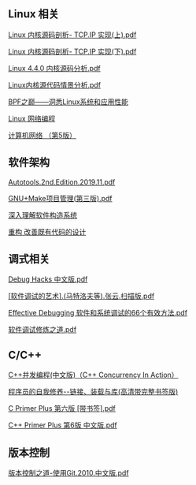 
## Linux 相关
[Linux 内核源码剖析- TCP.IP 实现(上).pdf](https://pan.baidu.com/disk/pdfview?path=%2F_pcs_.workspace%2Fbook%2FLinux%20%E5%86%85%E6%A0%B8%E6%BA%90%E7%A0%81%E5%89%96%E6%9E%90-%20TCP.IP%20%E5%AE%9E%E7%8E%B0(%E4%B8%8A).pdf)

[Linux 内核源码剖析- TCP.IP 实现(下).pdf](https://pan.baidu.com/disk/pdfview?path=%2F_pcs_.workspace%2Fbook%2FLinux%20%E5%86%85%E6%A0%B8%E6%BA%90%E7%A0%81%E5%89%96%E6%9E%90-%20TCP.IP%20%E5%AE%9E%E7%8E%B0(%E4%B8%8B).pdf)

[Linux 4.4.0 内核源码分析.pdf](https://pan.baidu.com/disk/pdfview?path=%2F_pcs_.workspace%2Fbook%2FLinux%204.4.0%20%E5%86%85%E6%A0%B8%E6%BA%90%E7%A0%81%E5%88%86%E6%9E%90.pdf)

[Linux内核源代码情景分析.pdf](https://pan.baidu.com/disk/pdfview?path=%2F_pcs_.workspace%2Fbook%2FLinux%E5%86%85%E6%A0%B8%E6%BA%90%E4%BB%A3%E7%A0%81%E6%83%85%E6%99%AF%E5%88%86%E6%9E%90.pdf)

[BPF之巅——洞悉Linux系统和应用性能](https://pan.baidu.com/s/1nxyKIPBO6u71F8lMebDNow)

[Linux 网络编程](https://www.bookstack.cn/read/fasionchan-linux-network-programming/db184f2f59695c08.md)

[计算机网络 （第5版）](https://pan.baidu.com/s/1ymNSErB6EzPzRdfhQOATEg)

## 软件架构
[Autotools.2nd.Edition.2019.11.pdf](https://pan.baidu.com/disk/pdfview?path=%2F_pcs_.workspace%2Fbook%2FAutotools.2nd.Edition.2019.11.pdf)

[GNU+Make项目管理(第三版).pdf](https://pan.baidu.com/disk/pdfview?path=%2F_pcs_.workspace%2Fbook%2FGNU%2BMake%E9%A1%B9%E7%9B%AE%E7%AE%A1%E7%90%86(%E7%AC%AC%E4%B8%89%E7%89%88).pdf)

[深入理解软件构造系统](https://pan.baidu.com/s/1T_AtA0FopDjvMwlktTOzSQ)

[重构 改善既有代码的设计](https://pan.baidu.com/s/135aCNDSwKEAedxNenIRRJA)

## 调式相关
[Debug Hacks 中文版.pdf](https://pan.baidu.com/disk/pdfview?path=%2F_pcs_.workspace%2Fbook%2FDebug%20Hacks%20%E4%B8%AD%E6%96%87%E7%89%88.pdf)

[[软件调试的艺术].(马特洛夫等).张云.扫描版.pdf](https://pan.baidu.com/disk/pdfview?path=%2F_pcs_.workspace%2Fbook%2F%5B%E8%BD%AF%E4%BB%B6%E8%B0%83%E8%AF%95%E7%9A%84%E8%89%BA%E6%9C%AF%5D.(%E9%A9%AC%E7%89%B9%E6%B4%9B%E5%A4%AB%E7%AD%89).%E5%BC%A0%E4%BA%91.%E6%89%AB%E6%8F%8F%E7%89%88.pdf)

[Effective Debugging 软件和系统调试的66个有效方法.pdf](https://pan.baidu.com/disk/pdfview?path=%2F_pcs_.workspace%2Fbook%2FEffective%20Debugging%20%20%E8%BD%AF%E4%BB%B6%E5%92%8C%E7%B3%BB%E7%BB%9F%E8%B0%83%E8%AF%95%E7%9A%8466%E4%B8%AA%E6%9C%89%E6%95%88%E6%96%B9%E6%B3%95.pdf)

[软件调试修炼之道.pdf](https://pan.baidu.com/s/1YFCY5fRCgXJ7HEoMoudRhQ)

## C/C++
[C++并发编程(中文版)（C++ Concurrency In Action）](https://www.bookset.io/read/cpp_concurrency_in_action/README.md)

[程序员的自我修养--链接、装载与库(高清带完整书签版)](https://pan.baidu.com/disk/pdfview?path=%2F_pcs_.workspace%2Fbook%2F%E7%A8%8B%E5%BA%8F%E5%91%98%E7%9A%84%E8%87%AA%E6%88%91%E4%BF%AE%E5%85%BB--%E9%93%BE%E6%8E%A5%E3%80%81%E8%A3%85%E8%BD%BD%E4%B8%8E%E5%BA%93(%E9%AB%98%E6%B8%85%E5%B8%A6%E5%AE%8C%E6%95%B4%E4%B9%A6%E7%AD%BE%E7%89%88).pdf)

[C Primer Plus 第六版 [带书签].pdf](https://pan.baidu.com/s/1bL_5k6iTYFfuFZbg2KAA3g)

[C++ Primer Plus 第6版 中文版.pdf](https://pan.baidu.com/s/1GTubM_z0XVV4xFEmfarnSA)

## 版本控制
[版本控制之道-使用Git.2010.中文版.pdf](https://pan.baidu.com/s/1RL70iVxCx0kNq8GJwrIMnQ)


